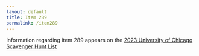 ```yaml
---
layout: default
title: Item 289
permalink: /item289
---
```

Information regarding item 289 appears on the [2023 University of Chicago Scavenger Hunt List](/items/item289/1-2.HEIC)
